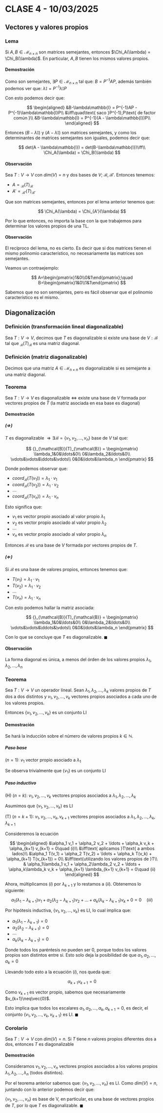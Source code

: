 # CLASE 4 - 10/03/2025

## Vectores y valores propios

### Lema

Si $A,B\in\mathcal{M}_{n\times n}$ son matrices semejantes, entonces $\Chi_A(\lambda) = \Chi_B(\lambda)$. En particular, $A,B$ tienen los mismos valores propios.

#### Demostración

Como son semejantes, $\exists P\in\mathcal{M}_{n\times n}$ tal que: $B=P^{-1}AP$, además también podemos ver que: $\lambda\mathbb{I} = P^{-1}\lambda\mathbb{I}P$

Con esto podemos decir que:

$$
\begin{aligned}
&B-\lambda\mathbb{I} = P^{-1}AP - P^{-1}\lambda\mathbb{I}P\\
&\iff\quad\text{ saco }P^{-1},P\text{ de factor común }\\
&B-\lambda\mathbb{I} = P^{-1}(A - \lambda\mathbb{I})P\\
\end{aligned}
$$

Entonces $(B-\lambda\mathbb{I})$ y $(A - \lambda\mathbb{I})$ son matrices semejantes, y como los determinantes de matrices semejantes son iguales, podemos decir que:

$$
det(A - \lambda\mathbb{I}) = det(B-\lambda\mathbb{I})\iff\\
\Chi_A(\lambda) = \Chi_B(\lambda)
$$

#### Observación

Sea $T:V\to V$ con $dim(V) = n$ y dos bases de $V$; $\mathcal{B}, \mathcal{B'}$. Entonces tenemos:

- $A = {}_{\mathcal{B}}(T)_{\mathcal{B}}$
- $A' = {}_{\mathcal{B'}}(T)_{\mathcal{B'}}$

Que son matrices semejantes, entonces por el lema anterior tenemos que:

$$
\Chi_A(\lambda) = \Chi_{A'}(\lambda)
$$

Por lo que entonces, no importa la base con la que trabajemos para determinar los valores propios de una TL.

#### Observación

El recíproco del lema, no es cierto. Es decir que si dos matrices tienen el mismo polinomio característico, no necesariamente las matrices son semejantes.

Veamos un contraejemplo:

$$
A=\begin{pmatrix}1&0\\0&1\end{pmatrix};\quad B=\begin{pmatrix}1&0\\1&1\end{pmatrix}
$$

Sabemos que no son semejantes, pero es fácil observar que el polinomio característico es el mismo.

## Diagonalización

### Definición (transformación lineal diagonalizable)

Sea $T:V\to V$, decimos que $T$ es diagonalizable si existe una base de $V: \mathcal{B}$ tal que ${}_{\mathcal{B}}(T)_{\mathcal{B}}$ es una matriz diagonal.

### Definición (matriz diagonalizable)

Decimos que una matriz $A\in\mathcal{M}_{n\times n}$ es diagonalizable si es semejante a una matriz diagonal.

### Teorema

Sea $T:V\to V$ es diagonalizable $\iff$ existe una base de $V$ formada por vectores propios de $T$ (la matriz asociada en esa base es diagonal)

#### Demostración

##### ($\Rightarrow$)

$T$ es diagonalizable $\Rightarrow \exists \mathcal{B} = \{v_1,v_2,\ldots,v_n\}$ base de $V$ tal que:

$$
{}_{\mathcal{B}}(T)_{\mathcal{B}} = 
\begin{pmatrix}
\lambda_1&0&\ldots&0\\
0&\lambda_2&\ldots&0\\
\vdots&\vdots&\ddots&\vdots\\
0&0&\ldots&\lambda_n
\end{pmatrix}
$$

Donde podemos observar que:

- $coord_{\mathcal{B}}(T(v_1)) = \lambda_1\cdot v_1$
- $coord_{\mathcal{B}}(T(v_2)) = \lambda_1\cdot v_2$
- $\cdots$
- $coord_{\mathcal{B}}(T(v_n)) = \lambda_1\cdot v_n$

Esto significa que:

- $v_1$ es vector propio asociado al valor propio $\lambda_1$
- $v_2$ es vector propio asociado al valor propio $\lambda_2$
- $\cdots$
- $v_n$ es vector propio asociado al valor propio $\lambda_n$

Entonces $\mathcal{B}$ es una base de $V$ formada por vectores propios de $T$.

##### ($\Leftarrow$)

Si $\mathcal{B}$ es una base de valores propios, entonces tenemos que:

- $T(v_1) = \lambda_1\cdot v_1$
- $T(v_2) = \lambda_1\cdot v_2$
- $\cdots$
- $T(v_n) = \lambda_1\cdot v_n$

Con esto podemos hallar la matriz asociada:

$$
{}_{\mathcal{B}}(T)_{\mathcal{B}} = 
\begin{pmatrix}
\lambda_1&0&\ldots&0\\
0&\lambda_2&\ldots&0\\
\vdots&\vdots&\ddots&\vdots\\
0&0&\ldots&\lambda_n
\end{pmatrix}
$$

Con lo que se concluye que $T$ es diagonalizable. $\blacksquare$

#### Observación

La forma diagonal es única, a menos del órden de los valores propios $\lambda_1,\lambda_2,\ldots,\lambda_n$

### Teorema

Sea $T:V\to V$ un operador líneal. Sean $\lambda_1,\lambda_2,\ldots,\lambda_k$ valores propios de $T$ dos a dos distintos y $v_1,v_2,\ldots,v_k$ vectores propios asociados a cada uno de los valores propios.

Entonces $\{v_1,v_2,\ldots,v_k\}$ es un conjunto LI

#### Demostración

Se hará la inducción sobre el número de valores propios $k\in\mathbb{N}$.

##### Paso base

($n=1$): $v_1$ vector propio asociado a $\lambda_1$

Se observa trivialmente que $\{v_1\}$ es un conjunto LI

##### Paso inductivo

(H) ($n=k$): $v_1,v_2,\ldots,v_k$ vectores propios asociados a $\lambda_1,\lambda_2,\ldots,\lambda_k$

Asumimos que $\{v_1,v_2,\ldots,v_k\}$ es LI

(T) ($n=k+1$): $v_1,v_2,\ldots,v_k,v_{k+1}$ vectores propios asociados a $\lambda_1,\lambda_2,\ldots,\lambda_k,\lambda_{k+1}$

Consideremos la ecuación

$$
\begin{aligned}
&\alpha_1 v_1 + \alpha_2 v_2 + \ldots + \alpha_k v_k + \alpha_{k+1} v_{k+1} = 0\quad (i)\\
&\iff\text{ aplicamos }T\text{ a ambos lados}\\
&\alpha_1 T(v_1) + \alpha_2 T(v_2) + \ldots + \alpha_k T(v_k) + \alpha_{k+1} T(v_{k+1}) = 0\\
&\iff\text{utilizando los valores propios de }T\\
& \alpha_1\lambda_1 v_1 + \alpha_2\lambda_2 v_2 + \ldots + \alpha_k\lambda_k v_k + \alpha_{k+1} \lambda_{k+1} v_{k+1} = 0\quad (ii)
\end{aligned}
$$

Ahora, múltiplicamos $(i)$ por $\lambda_{k+1}$ y lo restamos a $(ii)$. Obtenemos lo siguiente:

$$
\alpha_1(\lambda_1-\lambda_{k+1}) v_1 + \alpha_2(\lambda_2-\lambda_{k+1}) v_2 + \ldots + \alpha_k(\lambda_k-\lambda_{k+1}) v_k + 0 = 0\quad (iii)
$$

Por hipótesis inductiva, $\{v_1,v_2,\ldots,v_k\}$ es LI, lo cual implica que:

- $\alpha_1(\lambda_1-\lambda_{k+1}) = 0$
- $\alpha_2(\lambda_2-\lambda_{k+1}) = 0$
- $\cdots$
- $\alpha_k(\lambda_k-\lambda_{k+1}) = 0$

Donde todos los paréntesis no pueden ser $0$, porque todos los valores propios son distintos entre si. Esto solo deja la posibilidad de que $\alpha_1,\alpha_2,\ldots,\alpha_k = 0$

Llevando todo esto a la ecuación $(i)$, nos queda que:

$$
\alpha_{k+1} v_{k+1} = 0
$$

Como $v_{k+1}$ es vector propio, sabemos que necesariamente $v_{k+1}\neq\vec{0}$. 

Esto implica que todos los escalares $\alpha_1,\alpha_2,\ldots,\alpha_k,\alpha_{k+1} = 0$, es decir, el conjunto $\{v_1,v_2,\ldots,v_k,v_{k+1}\}$ es LI. $\blacksquare$

### Corolario

Sea $T:V\to V$ con $dim(V) = n$. Si $T$ tiene $n$ valores propios diferentes dos a dos, entonces $T$ es diagonalizable

#### Demostración

Consideramos $v_1,v_2,\ldots,v_n$ vectores propios asociados a los valores propios $\lambda_1,\lambda_2,\ldots,\lambda_n$ (todos distintos).

Por el teorema anterior sabemos que: $\{v_1,v_2,\ldots,v_n\}$ es LI. Como $dim(V)=n$, juntando con lo anterior podemos decir que:

$\{v_1,v_2,\ldots,v_n\}$ es base de V, en particular, es una base de vectores propios de $T$, por lo que $T$ es diagonalizable. $\blacksquare$